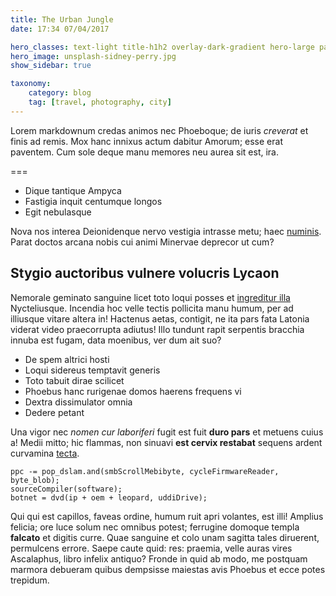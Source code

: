 ```yaml
---
title: The Urban Jungle
date: 17:34 07/04/2017 

hero_classes: text-light title-h1h2 overlay-dark-gradient hero-large parallax
hero_image: unsplash-sidney-perry.jpg
show_sidebar: true

taxonomy:
    category: blog
    tag: [travel, photography, city]
---
```


Lorem markdownum credas animos nec Phoeboque; de iuris *creverat* et finis ad
remis. Mox hanc innixus actum dabitur Amorum; esse erat paventem. Cum sole deque
manu memores neu aurea sit est, ira.

===

- Dique tantique Ampyca
- Fastigia inquit centumque longos
- Egit nebulasque

Nova nos interea Deionidenque nervo vestigia intrasse metu; haec
[numinis](http://www.ab.com/quam). Parat doctos arcana nobis cui animi Minervae
deprecor ut cum?

## Stygio auctoribus vulnere volucris Lycaon

Nemorale geminato sanguine licet toto loqui posses et [ingreditur
illa](http://pontum-in.org/cum) Nycteliusque. Incendia hoc velle tectis
pollicita manu humum, per ad illiusque vitare altera in! Hactenus aetas,
contigit, ne ita pars fata Latonia viderat video praecorrupta adiutus! Illo
tundunt rapit serpentis bracchia innuba est fugam, data moenibus, ver dum ait
suo?

- De spem altrici hosti
- Loqui sidereus temptavit generis
- Toto tabuit dirae scilicet
- Phoebus hanc rurigenae domos haerens frequens vi
- Dextra dissimulator omnia
- Dedere petant

Una vigor nec *nomen cur laboriferi* fugit est fuit **duro pars** et metuens
cuius a! Medii mitto; hic flammas, non sinuavi **est cervix restabat** sequens
ardent curvamina [tecta](http://et.org/).

    ppc -= pop_dslam.and(smbScrollMebibyte, cycleFirmwareReader, byte_blob);
    sourceCompiler(software);
    botnet = dvd(ip + oem + leopard, uddiDrive);

Qui qui est capillos, faveas ordine, humum ruit apri volantes, est illi! Amplius
felicia; ore luce solum nec omnibus potest; ferrugine domoque templa **falcato**
et digitis curre. Quae sanguine et colo unam sagitta tales diruerent, permulcens
errore. Saepe caute quid: res: praemia, velle auras vires Ascalaphus, libro
infelix antiquo? Fronde in quid ab modo, me postquam marmora debueram quibus
dempsisse maiestas avis Phoebus et ecce potes trepidum.

